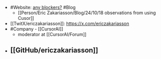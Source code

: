 - #Website: [any blockers?](https://anyblockers.com/) #Blog
	- [[Person/Eric Zakariasson/Blog/24/10/18 observations from using Cusor]]
- [[TwitX/ericzakariasson]]: https://x.com/ericzakariasson
- #Company - [[CursorAI]]
	- moderator at [[CursorAI/Forum]]
- [[GitHub/ericzakariasson]]
	-